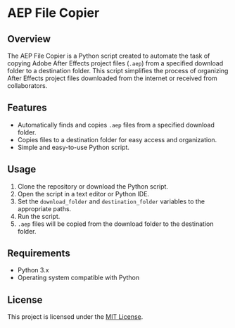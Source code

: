 # AEP File Copier

## Overview
The AEP File Copier is a Python script created to automate the task of copying Adobe After Effects project files (`.aep`) from a specified download folder to a destination folder. This script simplifies the process of organizing After Effects project files downloaded from the internet or received from collaborators.

## Features
- Automatically finds and copies `.aep` files from a specified download folder.
- Copies files to a destination folder for easy access and organization.
- Simple and easy-to-use Python script.

## Usage
1. Clone the repository or download the Python script.
2. Open the script in a text editor or Python IDE.
3. Set the `download_folder` and `destination_folder` variables to the appropriate paths.
4. Run the script.
5. `.aep` files will be copied from the download folder to the destination folder.

## Requirements
- Python 3.x
- Operating system compatible with Python

## License
This project is licensed under the [MIT License](LICENSE).

